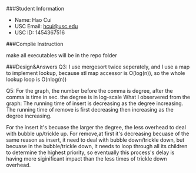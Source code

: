 ###Student Information
  + Name: Hao Cui
  + USC Email: hcui@usc.edu
  + USC ID: 1454367516

###Complie Instruction

make 
all executables will be in the repo folder

###Design&Answers
Q3: I use mergesort twice seperately, and I use a map to implement lookup, because stl map accessor is O(log(n)), so the whole lookup loop is O(nlog(n))  

Q5: 
For the graph, the number before the comma is degree, after the comma is time in sec.
the degree is in log-scale
What I observered from the graph:
The running time of insert is decreasing as the degree increasing. The running time of remove is first decreasing then increasing as the degree increasing.

For the insert it's becuase the larger the degree, the less overhead to deal with bubble up/trickle up. For remove,at first it's decreasing becuase of the same reason as insert, it need to deal with bubble down/trickle down, but becuase in the bubble/trickle down, it needs to loop through all its children to determine the highest priority, so eventually this process's delay is having more siginificant impact than the less times of trickle down overhead.
